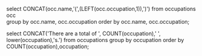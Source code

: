 select CONCAT(occ.name,'(',(LEFT(occ.occupation,1)),')')
from occupations occ  
group by occ.name, occ.occupation
order by occ.name, occ.occupation;

select CONCAT('There are a total of ',
            COUNT(occupation),' ', lower(occupation),'s.')
from occupations group by occupation
order by COUNT(occupation),occupation;
